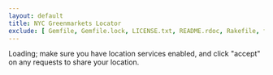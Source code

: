 ```yaml
---
layout: default 
title: NYC Greenmarkets Locator
exclude: [ Gemfile, Gemfile.lock, LICENSE.txt, README.rdoc, Rakefile, fixtures ]
---
```

<div class="main" style="display: none">
  <h1 class="title real">{{ page.title }}</h1>
  <h1 class="title fake">{{ page.title }}</h1>
  <div class="toolbar real">
      <a href="#" title="Rescan" class="refresh"><span class="icon-undo" /></a>
      <span class="vrule no-mobile"> </span>
      <a title="Source code on Github" href="https://github.com/WIZARDISHUNGRY/nyc-greenmarkets" target="_new" class="no-mobile"><span class="icon-github" /></a>
      <a title="Share on Facebook" href="javascript:var%20d=document,f='http://www.facebook.com/share',l=d.location,e=encodeURIComponent,p='.php?src=bm&v=4&i=1195068982&u='+e(l.href)+'&t='+e(d.title);1;try%7Bif%20(!/%5E(.*%5C.)?facebook%5C.%5B%5E.%5D*$/.test(l.host))throw(0);share_internal_bookmarklet(p)%7Dcatch(z)%20%7Ba=function()%20%7Bif%20(!window.open(f+'r'+p,'sharer','toolbar=0,status=0,resizable=0,width=626,height=436'))l.href=f+p%7D;if%20(/Firefox/.test(navigator.userAgent))setTimeout(a,0);else%7Ba()%7D%7Dvoid(0)" class="no-mobile"><span class="icon-facebook"/></a>
      <a title="Tweet this" href="https://twitter.com/share" target="_new" class="no-mobile twitter-share-button" data-lang="en"><span class="icon-twitter" /></a>
      <a title="Mail author" href="mailto:jonathan.williams@gmail.com?subject=NYC+Greenmarkets+Locator" class="no-mobile"><span class="icon-envelope"/></a>
  </div>
  <div class="curtain topnav">
    <div class="choice when">
      <label>Open</label>
      <div value="now" class="selected">Now</div>
      <div value="soon">Soon</div>
      <div value="whenever">Whenever</div>
    </div>
  </div>
  <div class="results"> </div>
  <div class="errors">
    <div class="error geo-perm">
      <a href="http://support.google.com/maps/bin/answer.py?hl=en&answer=153807">Please make sure location services are enabled in your browser.</a>
    </div>
    <div class="error geo-missing">
      Your browser doesn't seem to support geolocation. Bummer!
    </div>
  </div>
  <div class="credits curtain">
    {% include credits.html %}
  </div>
</div>
<div class="init error">
    Loading; make sure you have location services enabled, and click "accept" on any requests to share your location.
</div>
